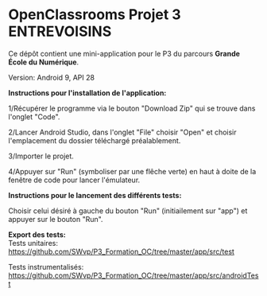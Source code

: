 # OpenClassrooms Projet 3 ENTREVOISINS

Ce dépôt contient une mini-application pour le P3 du parcours **Grande École du Numérique**.

Version:
    Android 9, 
    API 28

**Instructions pour l'installation de l'application:**

  1/Récupérer le programme via le bouton "Download Zip" qui se trouve dans l'onglet "Code".

  2/Lancer Android Studio, dans l'onglet "File" choisir "Open" et choisir l'emplacement du dossier téléchargé préalablement.
  
  3/Importer le projet.
  
  4/Appuyer sur "Run" (symboliser par une flêche verte) en haut à doite de la fenêtre de code pour lancer l'émulateur.
  
  
	
**Instructions pour le lancement des différents tests:**

  Choisir celui désiré à gauche du bouton "Run" (initiailement sur "app") et appuyer sur le bouton "Run".
  
**Export des tests:**  
  Tests unitaires:
  https://github.com/SWvp/P3_Formation_OC/tree/master/app/src/test
  
  Tests instrumentalisés:
  https://github.com/SWvp/P3_Formation_OC/tree/master/app/src/androidTest


